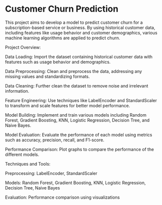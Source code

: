 # Customer Churn Prediction

This project aims to develop a model to predict customer churn for a subscription-based service or business. By using historical customer data, including features like usage behavior and customer demographics, various machine learning algorithms are applied to predict churn.

Project Overview:

Data Loading: Import the dataset containing historical customer data with features such as usage behavior and demographics.

Data Preprocessing: Clean and preprocess the data, addressing any missing values and standardizing formats.

Data Cleaning: Further clean the dataset to remove noise and irrelevant information.

Feature Engineering: Use techniques like LabelEncoder and StandardScaler to transform and scale features for better model performance.

Model Building: Implement and train various models including Random Forest, Gradient Boosting, KNN, Logistic Regression, Decision Tree, and Naive Bayes.

Model Evaluation: Evaluate the performance of each model using metrics such as accuracy, precision, recall, and F1-score.

Performance Comparison: Plot graphs to compare the performance of the different models.

Techniques and Tools:

Preprocessing: LabelEncoder, StandardScaler

Models: Random Forest, Gradient Boosting, KNN, Logistic Regression, Decision Tree, Naive Bayes

Evaluation: Performance comparison using visualizations
